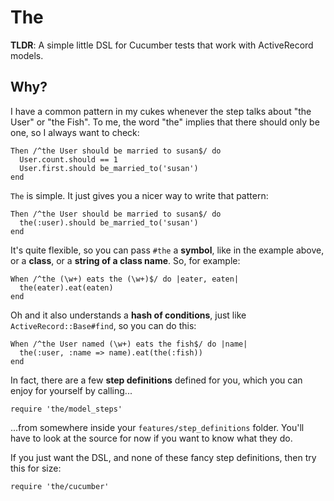 # The

**TLDR**: A simple little DSL for Cucumber tests that work with ActiveRecord models.

## Why?

I have a common pattern in my cukes whenever the step talks about "the User" or "the Fish". To me, the word "the" implies that there should only be one, so I always want to check:

    Then /^the User should be married to susan$/ do
      User.count.should == 1
      User.first.should be_married_to('susan')
    end

`The` is simple. It just gives you a nicer way to write that pattern:

    Then /^the User should be married to susan$/ do
      the(:user).should be_married_to('susan')
    end

It's quite flexible, so you can pass `#the` a **symbol**, like in the example above, or a **class**, or a **string of a class name**. So, for example:

    When /^the (\w+) eats the (\w+)$/ do |eater, eaten|
      the(eater).eat(eaten)
    end

Oh and it also understands a **hash of conditions**, just like `ActiveRecord::Base#find`, so you can do this:

    When /^the User named (\w+) eats the fish$/ do |name|
      the(:user, :name => name).eat(the(:fish))
    end

In fact, there are a few **step definitions** defined for you, which you can enjoy for yourself by calling...

    require 'the/model_steps'

...from somewhere inside your `features/step_definitions` folder. You'll have to look at the source for now if you want to know what they do.

If you just want the DSL, and none of these fancy step definitions, then try this for size:

    require 'the/cucumber'
